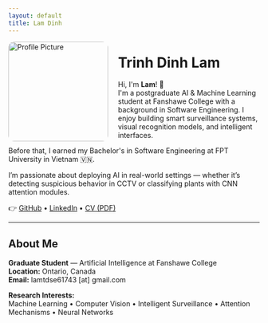 ```yaml
---
layout: default
title: Lam Dinh
---
```


<img src="/assets/profile.jpeg" alt="Profile Picture" width="200" style="float: left; margin-right: 20px; border-radius: 12px;">

# Trinh Dinh Lam

Hi, I'm **Lam**! 👋  
I'm a postgraduate AI & Machine Learning student at Fanshawe College with a background in Software Engineering. I enjoy building smart surveillance systems, visual recognition models, and intelligent interfaces.

Before that, I earned my Bachelor's in Software Engineering at FPT University in Vietnam 🇻🇳.

I’m passionate about deploying AI in real-world settings — whether it’s detecting suspicious behavior in CCTV or classifying plants with CNN attention modules.

👉 [GitHub](https://github.com/lamtdse61743) • [LinkedIn](https://www.linkedin.com/in/lam-dinh-9104b6306/) • [CV (PDF)](cv.pdf)

---

## About Me

**Graduate Student** — Artificial Intelligence at Fanshawe College  
**Location:** Ontario, Canada  
**Email:** lamtdse61743 [at] gmail.com

**Research Interests:**  
Machine Learning • Computer Vision • Intelligent Surveillance • Attention Mechanisms • Neural Networks
